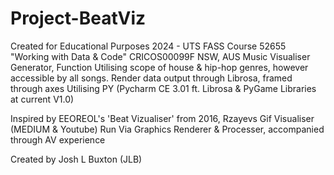 # Project-BeatViz
Created for Educational Purposes 2024 - UTS FASS Course 52655 "Working with Data & Code" CRICOS00099F NSW, AUS
Music Visualiser Generator, Function Utilising scope of house & hip-hop genres, however accessible by all songs. 
Render data output through Librosa, framed through axes
Utilising PY (Pycharm CE 3.01 ft. Librosa & PyGame Libraries at current V1.0)

Inspired by EEOREOL's 'Beat Vizualiser' from 2016, Rzayevs Gif Visualiser (MEDIUM & Youtube) 
Run Via Graphics Renderer & Processer, accompanied through AV experience

Created by Josh L Buxton (JLB)
